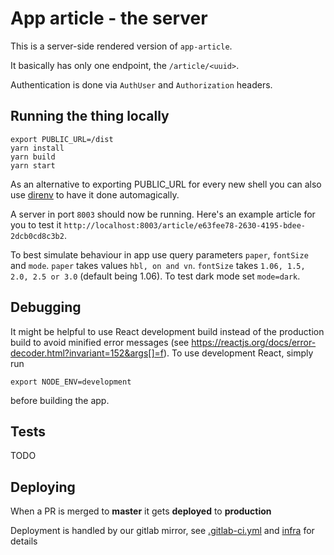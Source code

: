 # App article - the server

This is a server-side rendered version of `app-article`.

It basically has only one endpoint, the `/article/<uuid>`.

Authentication is done via `AuthUser` and `Authorization` headers.

## Running the thing locally

```
export PUBLIC_URL=/dist
yarn install
yarn build
yarn start
```

As an alternative to exporting PUBLIC_URL for every new shell you can also use [direnv](https://direnv.net/docs/installation.html) to have it done automagically.

A server in port `8003` should now be running. Here's an example article for you to test it `http://localhost:8003/article/e63fee78-2630-4195-bdee-2dcb0cd8c3b2`.

To best simulate behaviour in app use query parameters `paper`, `fontSize` and `mode`. `paper` takes values `hbl, on and vn`. `fontSize` takes `1.06, 1.5, 2.0, 2.5 or 3.0` (default being 1.06). To test dark mode set `mode=dark`.

## Debugging

It might be helpful to use React development build instead of the production
build to avoid minified error messages (see <https://reactjs.org/docs/error-decoder.html?invariant=152&args[]=f>).
To use development React, simply run

```
export NODE_ENV=development
```

before building the app.

## Tests
TODO

## Deploying

When a PR is merged to __master__ it gets __deployed__ to __production__

Deployment is handled by our gitlab mirror, see [.gitlab-ci.yml](../../.gitlab-ci.yml) and [infra](../../infra/README.md) for details
